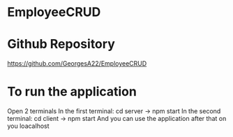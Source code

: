 ﻿# EmployeeCRUD

# Github Repository
https://github.com/GeorgesA22/EmployeeCRUD

# To run the application
Open 2 terminals
In the first terminal: cd server -> npm start
In the second terminal: cd client -> npm start
And you can use the application after that on you loacalhost
